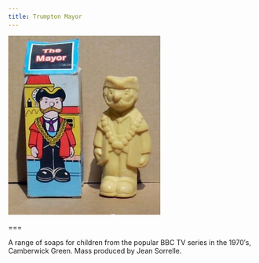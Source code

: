 ```yaml
---
title: Trumpton Mayor
---
```


![Trumpton Mayor](mayor.jpg)

===

A range of soaps for children from the popular BBC TV series in the 1970′s, Camberwick Green.  Mass produced by Jean Sorrelle.